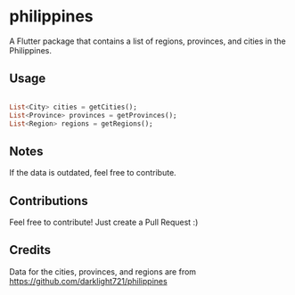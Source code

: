 # philippines

A Flutter package that contains a list of regions, provinces, and cities in the Philippines.

## Usage

```dart

List<City> cities = getCities();
List<Province> provinces = getProvinces();
List<Region> regions = getRegions();

```
## Notes

If the data is outdated, feel free to contribute.

## Contributions

Feel free to contribute! Just create a Pull Request :)

## Credits

Data for the cities, provinces, and regions are from https://github.com/darklight721/philippines
